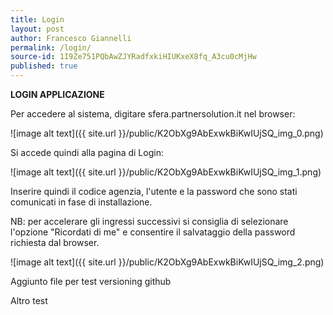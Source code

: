 ```yaml
---
title: Login
layout: post
author: Francesco Giannelli
permalink: /login/
source-id: 1I9Ze751PQbAwZJYRadfxkiHIUKxeX8fq_A3cu0cMjHw
published: true
---
```

**LOGIN APPLICAZIONE**

Per accedere al sistema, digitare sfera.partnersolution.it nel browser:

![image alt text]({{ site.url }}/public/K2ObXg9AbExwkBiKwIUjSQ_img_0.png)

Si accede quindi alla pagina di Login:

![image alt text]({{ site.url }}/public/K2ObXg9AbExwkBiKwIUjSQ_img_1.png)

Inserire quindi il codice agenzia, l'utente e la password che sono stati comunicati in fase di installazione.

NB: per accelerare gli ingressi successivi si consiglia di selezionare l'opzione "Ricordati di me" e consentire il salvataggio della password richiesta dal browser.

![image alt text]({{ site.url }}/public/K2ObXg9AbExwkBiKwIUjSQ_img_2.png)

Aggiunto file per test versioning github

Altro test


